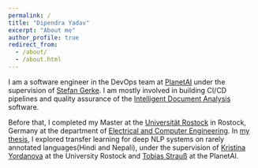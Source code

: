 ```yaml
---
permalink: /
title: "Dipendra Yadav"
excerpt: "About me"
author_profile: true
redirect_from: 
  - /about/
  - /about.html
---
```

I am a software engineer in the DevOps team at [PlanetAI](https://planet-ai.de/) under the supervision of [Stefan Gerke](https://www.linkedin.com/in/stefan-gerke-672830157/). I am mostly involved in building CI/CD pipelines and quality assurance of the [Intelligent Document Analysis](https://planet-ai.de/applications/document-analysis/) software.

 Before that, I completed my Master at the [Universität Rostock](https://www.uni-rostock.de/en/) in Rostock, Germany at the department of [Electrical and Computer Engineering](https://www.ief.uni-rostock.de/en/). In [my thesis](https://drive.google.com/file/d/1NZTEU9Y5CaPQ5qVhFie5uAVm5-ZiN_LW/view?usp=sharing), I explored transfer learning for deep NLP systems on rarely annotated languages(Hindi and Nepali), under the supervision of [Kristina Yordanova](https://scholar.google.de/citations?user=bU3bntoAAAAJ&hl=en) at the University Rostock and [Tobias Strauß](https://scholar.google.de/citations?user=LacV_SQAAAAJ&hl=en&oi=ao) at the PlanetAI.
